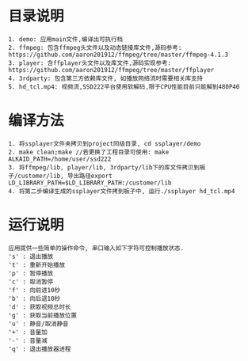 # 目录说明

    1. demo: 应用main文件,编译出可执行档
    2. ffmpeg: 包含ffmpeg头文件以及动态链接库文件,源码参考: https://github.com/aaron201912/ffmpeg/tree/master/ffmpeg-4.1.3
    3. player: 含ffplayer头文件以及库文件,源码实现参考: https://github.com/aaron201912/ffmpeg/tree/master/ffplayer
    4. 3rdparty: 包含第三方依赖库文件, 如播放网络流时需要相关库支持
    5. hd_tcl.mp4: 视频流,SSD222平台使用软解码,限于CPU性能目前只能解到480P40

# 编译方法

    1. 将ssplayer文件夹拷贝到project同级目录, cd ssplayer/demo
    2. make clean;make //若更换了工程目录可使用: make ALKAID_PATH=/home/user/ssd222
    3. 将ffmpeg/lib, player/lib, 3rdparty/lib下的库文件拷贝到板子/customer/lib, 导出路径export LD_LIBRARY_PATH=$LD_LIBRARY_PATH:/customer/lib
    4. 将第二步编译生成的ssplayer文件拷到板子中, 运行./ssplayer hd_tcl.mp4

# 运行说明
    应用提供一些简单的操作命令, 串口输入如下字符可控制播放状态.
    's' : 退出播放
    't' : 重新开始播放
    'p' : 暂停播放
    'c' : 取消暂停
    'f' : 向前进10秒
    'b' : 向后退10秒
    'd' : 获取视频总时长
    'g' : 获取当前播放位置
    'u' : 静音/取消静音
    '+' : 音量加
    '-' : 音量减
    'q' : 退出播放器进程
